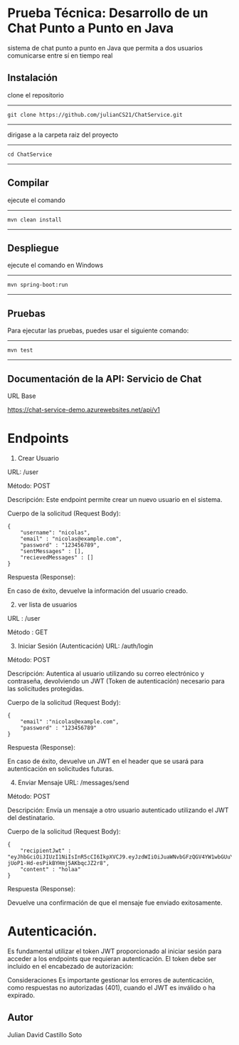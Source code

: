 # Prueba Técnica: Desarrollo de un Chat Punto a Punto en Java



sistema de chat punto a punto en Java que permita a dos usuarios comunicarse entre sí en tiempo real


## Instalación 

clone el repositorio

---

    git clone https://github.com/julianCS21/ChatService.git

---


dirigase a la carpeta raiz del proyecto


---

    cd ChatService


---

## Compilar


ejecute el comando

---

    mvn clean install

---


## Despliegue


ejecute el comando en Windows

---

    mvn spring-boot:run

  
---


## Pruebas

Para ejecutar las pruebas, puedes usar el siguiente comando:

---

    mvn test

  
---

## Documentación de la API: Servicio de Chat
URL Base

https://chat-service-demo.azurewebsites.net/api/v1

# Endpoints


1. Crear Usuario

   
URL: /user

Método: POST

Descripción: Este endpoint permite crear un nuevo usuario en el sistema.

Cuerpo de la solicitud (Request Body):

```
{
    "username": "nicolas",
    "email" : "nicolas@example.com",
    "password" : "123456789",
    "sentMessages" : [],
    "recievedMessages" : []
}
```
Respuesta (Response):

En caso de éxito, devuelve la información del usuario creado.


2. ver lista de usuarios
   
URL : /user

Método : GET



3. Iniciar Sesión (Autenticación)
URL: /auth/login

Método: POST

Descripción: Autentica al usuario utilizando su correo electrónico y contraseña, devolviendo un JWT (Token de autenticación) necesario para las solicitudes protegidas.

Cuerpo de la solicitud (Request Body):

```
{
    "email" :"nicolas@example.com",
    "password" : "123456789"
}
```


Respuesta (Response):

En caso de éxito, devuelve un JWT en el header que se usará para autenticación en solicitudes futuras.

4. Enviar Mensaje
URL: /messages/send

Método: POST

Descripción: Envía un mensaje a otro usuario autenticado utilizando el JWT del destinatario.

Cuerpo de la solicitud (Request Body):

```
{
    "recipientJwt" : "eyJhbGciOiJIUzI1NiIsInR5cCI6IkpXVCJ9.eyJzdWIiOiJuaWNvbGFzQGV4YW1wbGUuY29tIiwiaXNzIjoidG9saXN0bzIwMjQiLCJpYXQiOjE3MjgxODY4MzQsImV4cCI6MTcyOTQ4MjgzNH0.kBe2bFZQ_9uE-jUoP1-Hd-esPikBYHmj5AKbqcJZ2r8",
    "content" : "holaa"
}
```


Respuesta (Response):

Devuelve una confirmación de que el mensaje fue enviado exitosamente.

# Autenticación.

Es fundamental utilizar el token JWT proporcionado al iniciar sesión para acceder a los endpoints que requieran autenticación. El token debe ser incluido en el encabezado de autorización:


Consideraciones
Es importante gestionar los errores de autenticación, como respuestas no autorizadas (401), cuando el JWT es inválido o ha expirado.



## Autor

Julian David Castillo Soto
